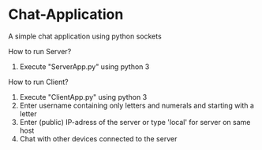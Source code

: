 # Chat-Application
A simple chat application using python sockets

How to run Server?
1. Execute "ServerApp.py" using python 3

How to run Client?
1. Execute "ClientApp.py" using python 3
2. Enter username containing only letters and numerals and starting with a letter
3. Enter (public) IP-adress of the server or type 'local' for server on same host
4. Chat with other devices connected to the server